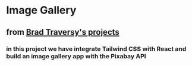 # Image Gallery

## from [Brad Traversy's projects](https://www.youtube.com/watch?v=FiGmAI5e91M&list=PLdzbQm0rdywt_pj2X7eZFz-88rNY-m9kO&index=3)

### in this project we have integrate Tailwind CSS with React and build an image gallery app with the Pixabay API
